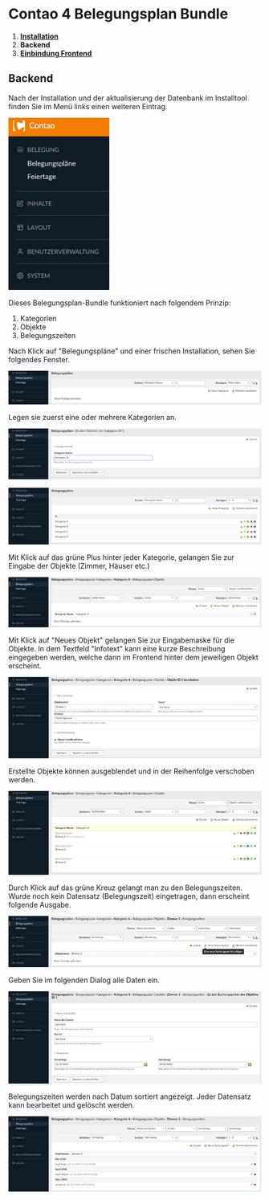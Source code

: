 # Contao 4 Belegungsplan Bundle

1. [**Installation**](installation.md)
2. **Backend**
3. [**Einbindung Frontend**](einbindung-frontend.md)

## Backend

Nach der Installation und der aktualisierung der Datenbank im Installtool finden Sie im Menü links einen weiteren Eintrag.

![Neuer Menüeintrag](images/belegungsplan-bundle-1.png)

Dieses Belegungsplan-Bundle funktioniert nach folgendem Prinzip:
1. Kategorien
2. Objekte
3. Belegungszeiten

Nach Klick auf "Belegungspläne" und einer frischen Installation, sehen Sie folgendes Fenster.

![Leere Kategorien](images/belegungsplan-bundle-2.png)

Legen sie zuerst eine oder mehrere Kategorien an.

![Neue Kategorien erstellen](images/belegungsplan-bundle-3.png)

![Neue erstellte Kategorien](images/belegungsplan-bundle-4.png)

Mit Klick auf das grüne Plus hinter jeder Kategorie, gelangen Sie zur Eingabe der Objekte (Zimmer, Häuser etc.)

![Leere Objektliste](images/belegungsplan-bundle-5.png)

Mit Klick auf "Neues Objekt" gelangen Sie zur Eingabemaske für die Objekte.
In dem Textfeld "Infotext" kann eine kurze Beschreibung eingegeben werden, welche dann im Frontend hinter dem jeweiligen Objekt erscheint.

![Eingabemaske für die Objekte](images/belegungsplan-bundle-6.png)

Erstellte Objekte können ausgeblendet und in der Reihenfolge verschoben werden.

![Erstellte Objekte](images/belegungsplan-bundle-7.png)

Durch Klick auf das grüne Kreuz gelangt man zu den Belegungszeiten.
Wurde noch kein Datensatz (Belegungszeit) eingetragen, dann erscheint folgende Ausgabe.

![Leere Belegungszeittabelle](images/belegungsplan-bundle-8.png)

Geben Sie im folgenden Dialog alle Daten ein.

![Dialog Belegungszeit](images/belegungsplan-bundle-9.png)

Belegungszeiten werden nach Datum sortiert angezeigt. Jeder Datensatz kann bearbeitet und gelöscht werden.

![Dialog Belegungszeit](images/belegungsplan-bundle-10.png)
